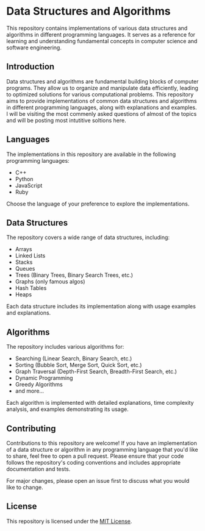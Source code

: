 # Data Structures and Algorithms

This repository contains implementations of various data structures and algorithms in different programming languages. It serves as a reference for learning and understanding fundamental concepts in computer science and software engineering.

## Introduction

Data structures and algorithms are fundamental building blocks of computer programs. They allow us to organize and manipulate data efficiently, leading to optimized solutions for various computational problems. This repository aims to provide implementations of common data structures and algorithms in different programming languages, along with explanations and examples. I will be visiting the most commenly asked questions of almost of the topics and will be posting most intutitive soltions here.

## Languages

The implementations in this repository are available in the following programming languages:

- C++
- Python
- JavaScript
- Ruby

Choose the language of your preference to explore the implementations.

## Data Structures

The repository covers a wide range of data structures, including:

- Arrays
- Linked Lists
- Stacks
- Queues
- Trees (Binary Trees, Binary Search Trees, etc.)
- Graphs (only famous algos)
- Hash Tables
- Heaps

Each data structure includes its implementation along with usage examples and explanations.

## Algorithms

The repository includes various algorithms for:

- Searching (Linear Search, Binary Search, etc.)
- Sorting (Bubble Sort, Merge Sort, Quick Sort, etc.)
- Graph Traversal (Depth-First Search, Breadth-First Search, etc.)
- Dynamic Programming
- Greedy Algorithms
- and more...

Each algorithm is implemented with detailed explanations, time complexity analysis, and examples demonstrating its usage.

## Contributing

Contributions to this repository are welcome! If you have an implementation of a data structure or algorithm in any programming language that you'd like to share, feel free to open a pull request. Please ensure that your code follows the repository's coding conventions and includes appropriate documentation and tests.

For major changes, please open an issue first to discuss what you would like to change.

## License

This repository is licensed under the [MIT License](LICENSE).
